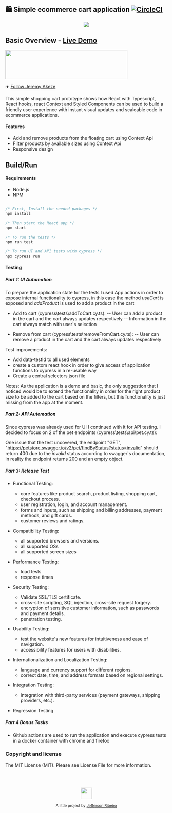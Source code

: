 ## 🛍️ Simple ecommerce cart application [![CircleCI](https://circleci.com/gh/jeffersonRibeiro/react-shopping-cart.svg?style=svg)](https://circleci.com/gh/jeffersonRibeiro/react-shopping-cart)

<p align="center">

  <img src="./readme-banner.png">
</p>

## Basic Overview - [Live Demo](https://react-shopping-cart-67954.firebaseapp.com/)

<p align="left">

  <img src="./work-in-the-netherlands.png" width="380" height="90">
</p>

✈️ [Follow Jeremy Akeze](https://www.linkedin.com/in/jeremy-akeze-9542b396/)

This simple shopping cart prototype shows how React with Typescript, React hooks, react Context and Styled Components can be used to build a friendly user experience with instant visual updates and scaleable code in ecommerce applications.

#### Features

- Add and remove products from the floating cart using Context Api
- Filter products by available sizes using Context Api
- Responsive design

<!--
## Getting started

Try playing with the code on CodeSandbox :)

[![Edit app](https://codesandbox.io/static/img/play-codesandbox.svg)](https://codesandbox.io/s/74rykw70qq)
 -->

## Build/Run

#### Requirements

- Node.js
- NPM

```javascript

/* First, Install the needed packages */
npm install

/* Then start the React app */
npm start

/* To run the tests */
npm run test

/* To run UI and API tests with cypress */
npx cypress run


```

#### Testing
##### Part 1: UI Automation
To prepare the application state for the tests I used App actions in order to expose internal functionality to cypress, in this case the method _useCart_ is exposed and _addProduct_ is used to add a product in the cart

- Add to cart (cypress\tests\addToCart.cy.ts):
-- User can add a product in the cart and the cart always updates respectively
-- Information in the cart always match with user's selection

- Remove from cart (cypress\tests\removeFromCart.cy.ts):
-- User can remove a product in the cart and the cart always updates respectively

Test improvements:
- Add data-testId to all used elements
- create a custom react hook in order to give access of application functions to cypress in a re-usable way
- Create a central selectors json file

Notes: As the application is a demo and basic, the only suggestion that I noticed would be to extend the functionality in order for the right product size to be added to the cart based on the filters, but this functionality is just missing from the app at the moment.

##### Part 2: API Automation
Since cypress was already used for UI I continued with it for API testing.
I decided to focus on 2 of the pet endpoints (cypress\tests\api\pet.cy.ts):

One issue that the test uncovered, the endpoint "GET", "https://petstore.swagger.io/v2/pet/findByStatus?status=invalid" should return 400 due to the *invalid* status according to swagger's documentation, in reality the endpoint returns 200 and an empty object.
 
##### Part 3: Release Test

- Functional Testing:
  - core features like product search, product listing, shopping cart, checkout process.
  - user registration, login, and account management.
  - forms and inputs, such as shipping and billing addresses, payment methods, and gift cards.
  - customer reviews and ratings.

- Compatibility Testing:
  - all supported browsers and versions.
  - all supported OSs
  - all supported screen sizes

- Performance Testing:
  - load tests
  - response times

- Security Testing:
  - Validate SSL/TLS certificate.
  - cross-site scripting, SQL injection, cross-site request forgery.
  - encryption of sensitive customer information, such as passwords and payment details.
  - penetration testing.

- Usability Testing:
  - test the website's new features for intuitiveness and ease of navigation.
  - accessibility features for users with disabilities.

- Internationalization and Localization Testing:
  - language and currency support for different regions.
  - correct date, time, and address formats based on regional settings.

- Integration Testing:
  - integration with third-party services (payment gateways, shipping providers, etc.).

- Regression Testing

##### Part 4 Bonus Tasks
- Github actions are used to run the application and execute cypress tests in a docker container with chrome and firefox

### Copyright and license

The MIT License (MIT). Please see License File for more information.

<br/>
<br/>

<p align="center"><img src="http://www.jeffersonribeiro.com/assets/img/apple-icon-180x180.png" width="35" height="35"/></p>
<p align="center">
<sub>A little project by <a href="http://www.jeffersonribeiro.com/">Jefferson Ribeiro</a></sub>
</p>

